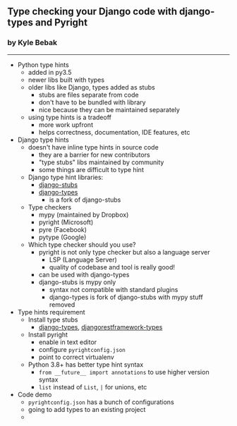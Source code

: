 ## Type checking your Django code with django-types and Pyright
### by Kyle Bebak
---

- Python type hints
  - added in py3.5
  - newer libs built with types
  - older libs like Django, types added as stubs
    - stubs are files separate from code
    - don't have to be bundled with library
    - nice because they can be maintained separately
  - using type hints is a tradeoff
    - more work upfront
    - helps correctness, documentation, IDE features, etc
- Django type hints
  - doesn't have inline type hints in source code
    - they are a barrier for new contributors
    - "type stubs" libs maintained by community
    - some things are difficult to type hint
  - Django type hint libraries:
    - [django-stubs](https://github.com/typeddjango/django-stubs)
    - [django-types](https://github.com/sbdchd/django-types)
      - is a fork of django-stubs
  - Type checkers
    - mypy (maintained by Dropbox)
    - pyright (Microsoft)
    - pyre (Facebook)
    - pytype (Google)
  - Which type checker should you use?
    - pyright is not only type checker but also a language server
      - LSP (Language Server)
      - quality of codebase and tool is really good!
    - can be used with django-types
    - django-stubs is mypy only
      - syntax not compatible with standard plugins
      - django-types is fork of django-stubs with mypy stuff removed
- Type hints requirement
  - Install type stubs
    - [django-types](https://github.com/sbdchd/django-types), [djangorestframework-types](https://github.com/sbdchd/djangorestframework-types)
  - Install pyright
    - enable in text editor
    - configure `pyrightconfig.json`
    - point to correct virtualenv
  - Python 3.8+ has better type hint syntax
    - `from __future__ import annotations` to use higher version syntax
    - `list` instead of `List`, `|` for unions, etc
- Code demo
  - `pyrightconfig.json` has a bunch of configurations
  - going to add types to an existing project
  - 